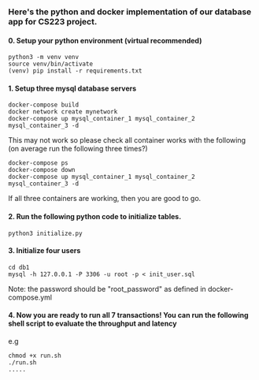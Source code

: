 ### Here's the python and docker implementation of our database app for CS223 project.

#### 0. Setup your python environment (virtual recommended)
```
python3 -m venv venv
source venv/bin/activate
(venv) pip install -r requirements.txt
```


#### 1. Setup three mysql database servers
```
docker-compose build
docker network create mynetwork
docker-compose up mysql_container_1 mysql_container_2 mysql_container_3 -d
```

This may not work so please check all container works with the following (on average run the following three times?)
```
docker-compose ps
docker-compose down
docker-compose up mysql_container_1 mysql_container_2 mysql_container_3 -d
```
If all three containers are working, then you are good to go.

#### 2. Run the following python code to initialize tables.
```
python3 initialize.py
```

#### 3. Initialize four users
```
cd db1
mysql -h 127.0.0.1 -P 3306 -u root -p < init_user.sql
```
Note: the password should be "root_password" as defined in docker-compose.yml


#### 4. Now you are ready to run all 7 transactions! You can run the following shell script to evaluate the throughput and latency

e.g
```
chmod +x run.sh
./run.sh
.....
```